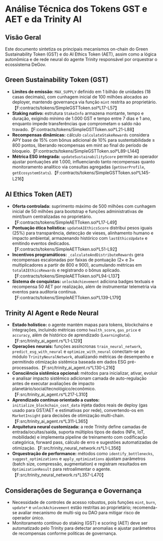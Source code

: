 # Análise Técnica dos Tokens GST e AET e da Trinity AI

## Visão Geral
Este documento sintetiza os principais mecanismos on-chain do Green Sustainability Token (GST) e do AI Ethics Token (AET), assim como a lógica autonômica e de rede neural do agente Trinity responsável por orquestrar o ecossistema DeGov.

## Green Sustainability Token (GST)
- **Limites de emissão:** `MAX_SUPPLY` definido em 1 bilhão de unidades (18 casas decimais), com cunhagem inicial de 100 milhões alocados ao deployer, mantendo governança via função `mint` restrita ao proprietário.【F:contracts/tokens/SimpleGSTToken.sol†L17-L57】
- **Staking nativo:** estrutura `StakeInfo` armazena montante, tempo e duração, exigindo mínimo de 1.000 GST e tempo entre 7 dias e 1 ano, enquanto impede transferências que comprometam o saldo não travado.【F:contracts/tokens/SimpleGSTToken.sol†L21-L88】
- **Recompensas dinâmicas:** cálculo `calculateStakeRewards` considera APY base de 15% com bônus adicional de 10% para sustentabilidade ≥ 800 pontos, liberando recompensas em mint ao final do período de bloqueio.【F:contracts/tokens/SimpleGSTToken.sol†L89-L144】
- **Métrica ESG integrada:** `updateSustainabilityScore` permite ao operador ajustar pontuações até 1.000, influenciando tanto recompensas quanto monitoramento analítico via consultas agregadas (`getUserProfile`, `getEcosystemStats`).【F:contracts/tokens/SimpleGSTToken.sol†L145-L216】

## AI Ethics Token (AET)
- **Oferta controlada:** suprimento máximo de 500 milhões com cunhagem inicial de 50 milhões para bootstrap e funções administrativas de mint/burn centralizadas no proprietário.【F:contracts/tokens/SimpleAETToken.sol†L17-L49】
- **Pontuação ética holística:** `updateAIEthicsScore` distribui pesos iguais (25%) para transparência, detecção de vieses, alinhamento humano e impacto ambiental, armazenando histórico com `lastEthicsUpdate` e emitindo eventos dedicados.【F:contracts/tokens/SimpleAETToken.sol†L51-L92】
- **Incentivos programáticos:** `_calculateAndDistributeRewards` gera recompensas escalonadas por faixas de pontuação (2× e 3× multiplicadores a partir de 800 e 900), acumulando métricas em `totalAIEthicsRewards` e registrando o bônus aplicado.【F:contracts/tokens/SimpleAETToken.sol†L94-L137】
- **Sistema de conquistas:** `unlockAchievement` adiciona badges textuais e recompensa 50 AET por realização, além de instrumentar telemetria via eventos para auditoria contínua.【F:contracts/tokens/SimpleAETToken.sol†L139-L179】

## Trinity AI Agent e Rede Neural
- **Estado holístico:** o agente mantém mapas para tokens, blockchains e integrações, incluindo métricas como `health_score`, `gas_price` e `accuracy`, além de histórico de aprendizado (`LearningData`).【F:src/trinity_ai_agent.rs†L1-L129】
- **Operações neurais:** funções assíncronas `train_neural_network`, `predict_esg_with_neural` e `optimize_with_neural` conectam-se ao módulo `TrinityNeuralNetwork`, atualizando métricas de desempenho e permitindo otimização sistêmica baseada em dados ESG pré-processados.【F:src/trinity_ai_agent.rs†L130-L216】
- **Consciência sistêmica opcional:** métodos para inicializar, ativar, evoluir e analisar impacto sistêmico adicionam camada de auto-regulação antes de executar avaliações de impacto planetário/social/tecnológico/econômico.【F:src/trinity_ai_agent.rs†L217-L310】
- **Aprendizado contínuo orientado a custos:** `initialize_blockchain_cost_data` injeta dados reais de deploy (gas usado para GST/AET e estimativas por rede), convertendo-os em `MarketInsight` para decisões de otimização multi-chain.【F:src/trinity_ai_agent.rs†L311-L365】
- **Arquitetura neural customizada:** a rede Trinity define camadas de entrada/ocultas/saída, suporta múltiplos tipos de dados (NFe, IoT, mobilidade) e implementa pipeline de treinamento com codificação categórica, forward pass, cálculo de erro e sugestões automatizadas de otimização.【F:src/trinity_neural_network.rs†L1-L356】
- **Orquestração de performance:** métodos como `identify_bottlenecks`, `suggest_optimizations` e `apply_optimizations` ajustam parâmetros (batch size, compressão, augmentation) e registram resultados em `OptimizationResult` para retroalimentar o agente.【F:src/trinity_neural_network.rs†L357-L470】

## Considerações de Segurança e Governança
- Necessidade de controles de acesso robustos, pois funções `mint`, `burn`, `update*` e `unlockAchievement` estão restritas ao proprietário; recomenda-se avaliar mecanismo de multi-sig ou DAO para mitigar risco de operador único.
- Monitoramento contínuo do staking (GST) e scoring (AET) deve ser automatizado pelo Trinity para detectar anomalias e ajustar parâmetros de recompensas conforme políticas de governança.
